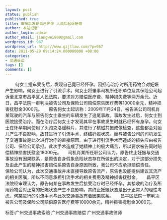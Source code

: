 ```yaml
---
layout: post
status: publish
published: true
title: 车祸后发现自己怀孕 人流后起诉赔偿
author: 本站记者
author_login: admin
author_email: jiangwei909@gmail.com
wordpress_id: 967
wordpress_url: http://www.gzjtlaw.com/?p=967
date: 2011-05-29 09:14:24.000000000 +08:00
categories:
- 交通诉讼
tags: []
comments: []
---
```

　　 何女士撞车受伤后，发现自己竟已经怀孕。因担心治疗时所用药物会对妊娠产生影响，何女士进行了引流手术。何女士将肇事司机所任职单位及其保险公司起诉至北京市昌平区人民法院，要求对方赔偿医疗费、精神损失费等两万余元。近日，昌平法院一审判决被告公司及保险公司赔偿原告医疗费等10000余元，精神损害抚慰金3000元。　　原告何女士起诉称：2009年11月24日，被告某公司司机肖某驾驶的汽车与原告何女士乘坐的车辆发生了追尾事故。事故发生过后，何女士到医院接受治疗。而在治疗后何女士才发现其早在事故发生时就已经怀有身孕。何女士在怀孕期间使用了头孢克洛缓释片，并进行了核磁共振成像检查，这些都会对胎儿产生不良影响。故其进行了引流手术，终结妊娠状态。而与被告公司的司机发生了交通事故是此次进行治疗的直接原因。由于进行引流手术而造成的损失应由被告公司、保险公司承担。此次手术造成了她精神上的极大痛苦，所以要求被告同时赔偿精神损害抚慰金18000元。　　司机肖某所任职公司认为，原告终止妊娠与交通事故没有因果联系，是原告自身假象危险状态存在所做出的决定，对于这部分损失及由此产生的精神损害赔偿系原告自身原因所致，我公司不应承担赔偿责任。　　保险公司认为，此次交通事故并未直接导致原告流产，原告也没能提供建议其流产的相关医嘱，所以不同意承担引流手术的相关费用及精神损害抚慰金。　　昌平区法院经审理认为，原告何某在事故发生后接受治疗时已经怀孕，其接收的治疗及所用药物会对正常的妊娠状态产生不良影响，其终止妊娠状态是出于正常人的理性考虑。何某进行的引流手术与此次交通事故有着因果联系。　　昌平区法院一审判决被告公司及保险公司赔偿原告医疗费等10000余元，精神损害抚慰金3000元。标签:广州交通事故索赔 广州交通事故赔偿 广州交通事故律师
